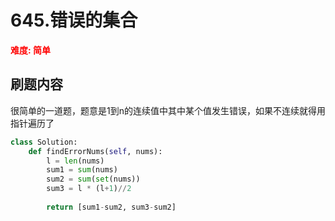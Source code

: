 #  645.错误的集合
**<font color=red>难度: 简单</font>**

## 刷题内容

很简单的一道题，题意是1到n的连续值中其中某个值发生错误，如果不连续就得用指针遍历了

```python
class Solution:
    def findErrorNums(self, nums):
        l = len(nums)
        sum1 = sum(nums)
        sum2 = sum(set(nums))
        sum3 = l * (l+1)//2
        
        return [sum1-sum2, sum3-sum2]
```
